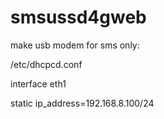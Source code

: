 # smsussd4gweb

make usb modem for sms only:

/etc/dhcpcd.conf 

interface eth1

static ip_address=192.168.8.100/24
